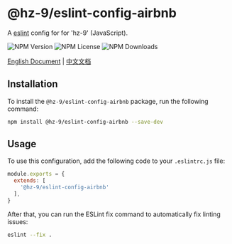 # @hz-9/eslint-config-airbnb

A [eslint] config for for 'hz-9' (JavaScript).

![NPM Version][npm-version-url] ![NPM License][npm-license-url] ![NPM Downloads][npm-downloads-url]

[eslint]: https://eslint.org/
[npm-version-url]: https://img.shields.io/npm/v/@hz-9/eslint-config-airbnb
[npm-license-url]: https://img.shields.io/npm/l/@hz-9/eslint-config-airbnb
[npm-downloads-url]: https://img.shields.io/npm/d18m/@hz-9/eslint-config-airbnb

[English Document](https://hz-9.github.io/lint/guide/eslint-config-airbnb/) | [中文文档](https://hz-9.github.io/lint/zh-CN/guide/eslint-config-airbnb/)

## Installation

To install the `@hz-9/eslint-config-airbnb` package, run the following command:

```bash
npm install @hz-9/eslint-config-airbnb --save-dev
```

## Usage

To use this configuration, add the following code to your `.eslintrc.js` file:

```javascript
module.exports = {
  extends: [
    '@hz-9/eslint-config-airbnb'
  ],
}
```

After that, you can run the ESLint fix command to automatically fix linting issues:

```bash
eslint --fix .
```
